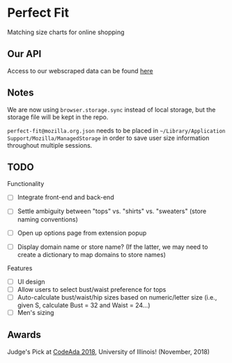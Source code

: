 # Perfect Fit
Matching size charts for online shopping

## Our API
Access to our webscraped data can be found [here](https://heabuh.com/perfectfit/)

## Notes 

We are now using `browser.storage.sync` instead of local storage, but the storage file will be kept in the repo.

`perfect-fit@mozilla.org.json` needs to be placed in `~/Library/Application Support/Mozilla/ManagedStorage` in order to save user size information throughout multiple sessions. 

## TODO

Functionality 
- [ ] Integrate front-end and back-end 
- [ ] Settle ambiguity between "tops" vs. "shirts" vs. "sweaters" (store naming conventions)
- [ ] Open up options page from extension popup 
- [ ] Display domain name or store name? (If the latter, we may need to create a dictionary to map domains to store names)


Features 
- [ ] UI design
- [ ] Allow users to select bust/waist preference for tops 
- [ ] Auto-calculate bust/waist/hip sizes based on numeric/letter size (i.e., given S, calculate Bust = 32 and Waist = 24...)
- [ ] Men's sizing 

## Awards 

Judge's Pick at [CodeAda 2018](https://www.facebook.com/events/2104844719580256/), University of Illinois! (November, 2018)